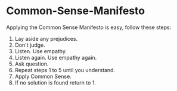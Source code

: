 # Common-Sense-Manifesto

Applying the Common Sense Manifesto is easy, follow these steps:

1. Lay aside any prejudices.
2. Don't judge.
3. Listen. Use empathy.
4. Listen again. Use empathy again.
5. Ask question.
6. Repeat steps 1 to 5 until you understand.
7. Apply Common Sense.
8. If no solution is found return to 1.
